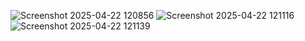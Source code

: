 ![Screenshot 2025-04-22 120856](https://github.com/user-attachments/assets/a6adec20-d5a9-4975-8b0d-e4ebba186099)
![Screenshot 2025-04-22 121116](https://github.com/user-attachments/assets/6ceb9ec5-26d6-4add-8e81-2b9d986fe07f)
![Screenshot 2025-04-22 121139](https://github.com/user-attachments/assets/aa7ee840-4aac-4fd0-ba8b-6f1908624d70)
